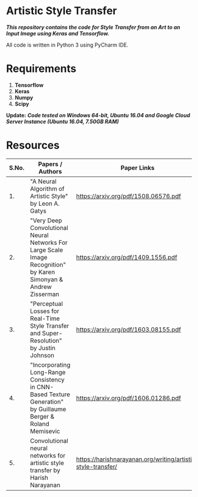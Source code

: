 # Artistic Style Transfer
***This repository contains the code for Style Transfer from an Art to an Input Image using Keras and Tensorflow.***

All code is written in Python 3 using PyCharm IDE.

# Requirements
1. **Tensorflow**
2. **Keras**
3. **Numpy**
4. **Scipy**

**Update:** ***Code tested on Windows 64-bit, Ubuntu 16.04 and Google Cloud Server Instance (Ubuntu 16.04, 7.50GB RAM)***

# Resources

| S.No.  |                       Papers / Authors                    |                     Paper Links                      |
| ------ | --------------------------------------------------------- | ---------------------------------------------------- |
|1.      | "A Neural Algorithm of Artistic Style" by Leon A. Gatys   |         https://arxiv.org/pdf/1508.06576.pdf         |
|2.      | "Very Deep Convolutional Neural Networks For Large Scale Image Recognition" by Karen Simonyan & Andrew Zisserman|https://arxiv.org/pdf/1409.1556.pdf |
|3.      | "Perceptual Losses for Real-Time Style Transfer and Super-Resolution" by Justin Johnson|https://arxiv.org/pdf/1603.08155.pdf|
|4.      | "Incorporating Long-Range Consistency in CNN-Based Texture Generation" by Guillaume Berger & Roland Memisevic|https://arxiv.org/pdf/1606.01286.pdf|
|5.      |Convolutional neural networks for artistic style transfer by Harish Narayanan|https://harishnarayanan.org/writing/artistic-style-transfer/|
